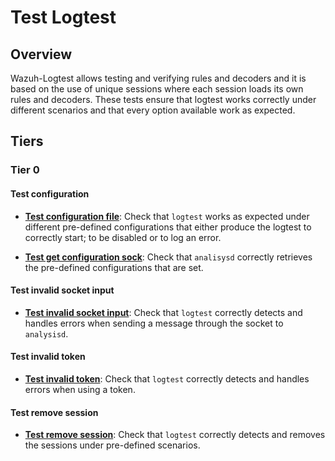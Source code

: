 # Test Logtest

## Overview

Wazuh-Logtest allows testing and verifying rules and decoders and it is based on
the use of unique sessions where each session loads its own rules and decoders.
These tests ensure that logtest works correctly under different scenarios and
that every option available work as expected.

## Tiers

### Tier 0

#### Test configuration

- **[Test configuration file](test_configuration/test_configuration_file.md)**:
Check that `logtest` works as expected under different pre-defined
configurations that either produce the logtest to correctly start; to be
disabled or to log an error.

- **[Test get configuration sock](test_configuration/test_get_configuration_sock.md)**:
Check that `analisysd` correctly retrieves the pre-defined configurations that
are set.

#### Test invalid socket input

- **[Test invalid socket input](test_invalid_socket_input/test_invalid_socket_input.md)**:
Check that `logtest` correctly detects and handles errors when sending a
message through the socket to `analysisd`.

#### Test invalid token

- **[Test invalid token](test_invalid_token/test_invalid_token.md)**:
Check that `logtest` correctly detects and handles errors when using a token.

#### Test remove session

- **[Test remove session](test_remove_session/test_remove_session.md)**:
Check that `logtest` correctly detects and removes the sessions under
pre-defined scenarios.
